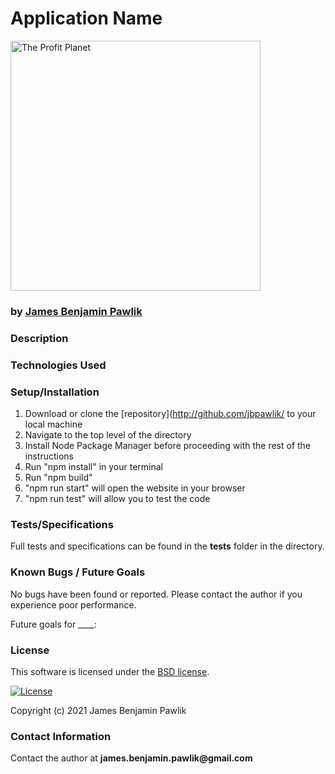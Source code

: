 # __Application Name__

<img src="src/assets/images/osmo.png" alt="The Profit Planet" width="400">

### by [James Benjamin Pawlik](http://github.com/jbpawlik)


### __Description__



### __Technologies Used__


### __Setup/Installation__
1. Download or clone the [repository](http://github.com/jbpawlik/ to your local machine
2. Navigate to the top level of the directory
3. Install Node Package Manager before proceeding with the rest of the instructions
4. Run "npm install" in your terminal
5. Run "npm build"
6. "npm run start" will open the website in your browser
7. "npm run test" will allow you to test the code

### __Tests/Specifications__
Full tests and specifications can be found in the __tests__ folder in the directory.

### __Known Bugs / Future Goals__
No bugs have been found or reported. Please contact the author if you experience poor performance.

Future goals for ____:


### __License__
This software is licensed under the [BSD license](license.txt).

[![License](https://img.shields.io/badge/License-BSD%202--Clause-orange.svg)](https://opensource.org/licenses/BSD-2-Clause)

Copyright (c) 2021 James Benjamin Pawlik

### __Contact Information__
Contact the author at __james.benjamin.pawlik@gmail.com__

